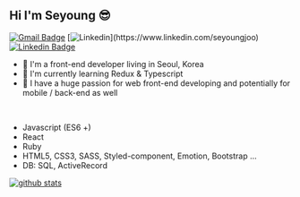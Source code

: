 ## Hi I'm Seyoung 😎

[![Gmail Badge](https://img.shields.io/badge/Gmail-red?style=flat-square&logo=Gmail&logoColor=white&mailto:link=seyoungjoodv@gmail.com)](mailto:seyoungjoodv@gmail.com)
[![Linkedin](https://img.shields.io/badge/linkedin-%230077B5.svg?style=for-the-badge&logo=linkedin&logoColor=white")](https://www.linkedin.com/seyoungjoo)
[![Linkedin Badge](https://img.shields.io/badge/-LinkedIn-blue?style=flat-square&logo=Linkedin&logoColor=white&link=https://www.linkedin.com/in/seyoungjoo/)](https://www.linkedin.com/in/seyoungjoo/)

- 📍 I'm a front-end developer living in Seoul, Korea
- 🌱 I'm currently learning Redux & Typescript
- 🚀 I have a huge passion for web front-end developing and potentially for mobile / back-end as well
<br />

* Javascript (ES6 +)
* React
* Ruby
* HTML5, CSS3, SASS, Styled-component, Emotion, Bootstrap ...
* DB: SQL, ActiveRecord

[![github stats](https://github-readme-stats.vercel.app/api?username=seyoungjoo&show_icons=true&hide_border=true&theme=dracula)](https://github.com/SeyoungJoo)
